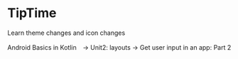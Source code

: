 # TipTime
Learn theme changes and icon changes

Android Basics in Kotlin　-> Unit2: layouts -> Get user input in an app: Part 2
